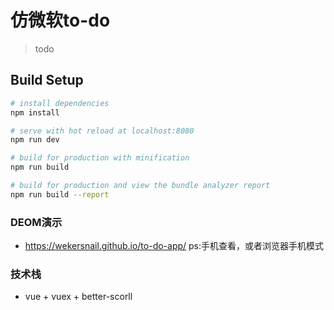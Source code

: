 # 仿微软to-do

> todo

## Build Setup

``` bash
# install dependencies
npm install

# serve with hot reload at localhost:8080
npm run dev

# build for production with minification
npm run build

# build for production and view the bundle analyzer report
npm run build --report
```
 
### DEOM演示 

- https://wekersnail.github.io/to-do-app/     ps:手机查看，或者浏览器手机模式

### 技术栈 

- vue + vuex + better-scorll
